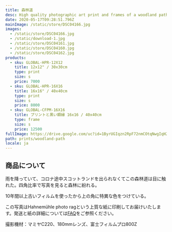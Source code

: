 ```yaml
---
title: 森林道
desc: High quality photographic art print and frames of a woodland path in Scotland. Free worldwide shipping
date: 2020-05-17T09:28:51.796Z
mainImage: /static/store/DSC04166.jpg
images:
  - /static/store/DSC04166.jpg
  - /static/download-1.jpg
  - /static/store/DSC04161.jpg
  - /static/store/DSC04160.jpg 
  - /static/store/DSC04162.jpg
products:
  - sku: GLOBAL-HPR-12X12
    title: 12x12" / 30x30cm
    type: print
    size: s
    price: 7000
  - sku: GLOBAL-HPR-16X16
    title: 16x16" / 40x40cm
    type: print
    size: s
    price: 8000
  - sku: GLOBAL-CFPM-16X16
    title: プリントと黒い額縁 16x16 / 40x40cm
    type: frame
    size: s
    price: 12500
fullImage: https://drive.google.com/uc?id=1ByrUGIqzn2RpF72nmCOtqNwgIqH2-lWY
path: prints/woodland-path
locale: ja
---
```

## 商品について

雨を降っていて、コロナ途中スコットランドを出られなくてこの森林道は目に触れた。四角比率で写真を見ると森林に紛れる。

10年間以上古いフィルムを使ったから上の角に特異な色をつけている。

この写真はHahnemühle photo ragという上質な紙に印刷してお届けいたします。発送と紙の詳細については[FAQ](https://tabitraveler.com/ja/prints#faq)をご参照ください。

撮影機材：マミヤC220、180mmレンズ、富士フィルムプロ800Z